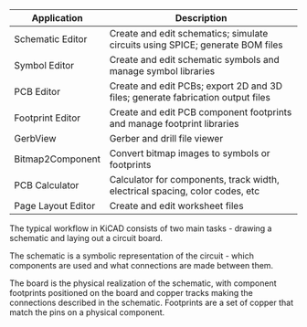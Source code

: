 
|Application|Description|
|-|-|
|Schematic Editor|Create and edit schematics; simulate circuits using SPICE; generate BOM files|
|Symbol Editor|Create and edit schematic symbols and manage symbol libraries|
|PCB Editor|Create and edit PCBs; export 2D and 3D files; generate fabrication output files|
|Footprint Editor|Create and edit PCB component footprints and manage footprint libraries|
|GerbView|Gerber and drill file viewer|
|Bitmap2Component|Convert bitmap images to symbols or footprints|
|PCB Calculator|Calculator for components, track width, electrical spacing, color codes, etc|
|Page Layout Editor|Create and edit worksheet files|

The typical workflow in KiCAD consists of two main tasks - drawing a schematic and laying out a circuit board.

The schematic is a symbolic representation of the circuit - which components are used and what connections are made between them.

The board is the physical realization of the schematic, with component footprints positioned on the board and copper tracks making the connections described in the schematic. Footprints are a set of copper that match the pins on a physical component.